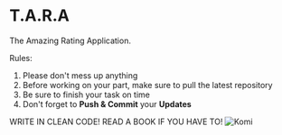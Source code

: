 # T.A.R.A
The Amazing Rating Application.

Rules:
1. Please don't mess up anything
2. Before working on your part, make sure to pull the latest repository
3. Be sure to finish your task on time
4. Don't forget to **Push & Commit** your **Updates**

WRITE IN CLEAN CODE! READ A BOOK IF YOU HAVE TO!
![Komi](https://user-images.githubusercontent.com/69195029/159204678-745beebf-b1b1-4155-b43e-ea862be7ccb1.png)
